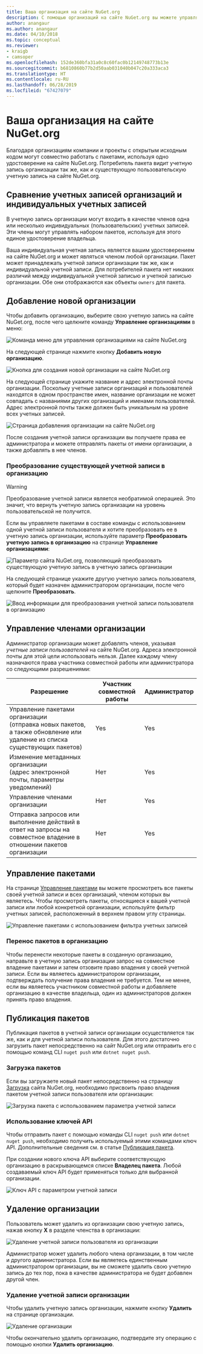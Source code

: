 ```yaml
---
title: Ваша организация на сайте NuGet.org
description: С помощью организаций на сайте NuGet.org вы можете управлять пакетами, публикуемыми группой или командой в среде компании.
author: anangaur
ms.author: anangaur
ms.date: 04/10/2018
ms.topic: conceptual
ms.reviewer:
- kraigb
- camsoper
ms.openlocfilehash: 152de360bfa31a0c8c60fac0b12149748773b13e
ms.sourcegitcommit: b6810860b77b2d50aab031040b047c20a333aca3
ms.translationtype: HT
ms.contentlocale: ru-RU
ms.lasthandoff: 06/28/2019
ms.locfileid: "67427079"
---
```

# <a name="your-organization-on-nugetorg"></a>Ваша организация на сайте NuGet.org

Благодаря организациям компании и проекты с открытым исходным кодом могут совместно работать с пакетами, используя одно удостоверение на сайте NuGet.org. Потребитель пакета видит учетную запись организации так же, как и существующую пользовательскую учетную запись на сайте NuGet.org.

## <a name="organization-accounts-vs-individual-accounts"></a>Сравнение учетных записей организаций и индивидуальных учетных записей

В учетную запись организации могут входить в качестве членов одна или несколько индивидуальных (пользовательских) учетных записей. Эти члены могут управлять набором пакетов, используя для этого единое удостоверение владельца.

Ваша индивидуальная учетная запись является вашим удостоверением на сайте NuGet.org и может являться членом любой организации. Пакет может принадлежать учетной записи организации так же, как и индивидуальной учетной записи. Для потребителей пакета нет никаких различий между индивидуальной учетной записью и учетной записью организации. Обе они отображаются как объекты `owners` для пакета.

## <a name="adding-a-new-organization"></a>Добавление новой организации

Чтобы добавить организацию, выберите свою учетную запись на сайте NuGet.org, после чего щелкните команду **Управление организациями** в меню:

![Команда меню для управления организациями на сайте NuGet.org](media/org-manage-option.png)

На следующей странице нажмите кнопку **Добавить новую организацию**.

![Кнопка для создания новой организации на сайте NuGet.org](media/org-add-new-option.png)

На следующей странице укажите название и адрес электронной почты организации. Поскольку учетные записи организаций и пользователей находятся в одном пространстве имен, название организации не может совпадать с названиями других организаций и именами пользователей. Адрес электронной почты также должен быть уникальным на уровне всех учетных записей.

![Страница добавления организации на сайте NuGet.org](media/org-add-new-page.png)

После создания учетной записи организации вы получаете права ее администратора и можете отправлять пакеты от имени организации, а также добавлять в нее членов.

### <a name="transform-existing-account-to-an-organization"></a>Преобразование существующей учетной записи в организацию

> [!Warning]
> Преобразование учетной записи является необратимой операцией. Это значит, что вернуть учетную запись организации на уровень пользовательской не получится.

Если вы управляете пакетами в составе команды с использованием одной учетной записи пользователя и хотите преобразовать ее в учетную запись организации, используйте параметр **Преобразовать учетную запись в организацию** на странице **Управление организациями**:

![Параметр сайта NuGet.org, позволяющий преобразовать существующую учетную запись в учетную запись организации](media/org-transform-option.png)

На следующей странице укажите другую учетную запись пользователя, который будет назначен администратором организации, после чего щелкните **Преобразовать**.

![Ввод информации для преобразования учетной записи пользователя в организацию](media/org-transform-page.png)

## <a name="managing-organization-members"></a>Управление членами организации

Администратор организации может добавлять членов, указывая *учетные записи пользователей* на сайте NuGet.org. Адреса электронной почты для этой цели использовать нельзя. Далее каждому члену назначаются права участника совместной работы или администратора со следующими разрешениями:

| Разрешение | Участник совместной работы | Администратор |
| --- | --- | --- |
| Управление пакетами организации<br/>(отправка новых пакетов, а также обновление или удаление из списка существующих пакетов) | Yes | Yes |
| Изменение метаданных организации<br/>(адрес электронной почты, параметры уведомлений) | Нет  | Yes |
| Управление членами организации | Нет  | Yes |
| Отправка запросов или выполнение действий в ответ на запросы на совместное владение в отношении пакетов организации | Нет  | Yes |

## <a name="managing-packages"></a>Управление пакетами

На странице [Управление пакетами](https://www.nuget.org/account/Packages) вы можете просмотреть все пакеты своей учетной записи и всех организаций, членом которых вы являетесь. Чтобы просмотреть пакеты, относящиеся к вашей учетной записи или любой конкретной организации, используйте фильтр учетных записей, расположенный в верхнем правом углу страницы.

![Управление пакетами с использованием фильтра учетных записей](media/org-manage-packages-option.png)

### <a name="transferring-packages-to-an-organization"></a>Перенос пакетов в организацию
Чтобы перенести некоторые пакеты в созданную организацию, направьте в учетную запись организации запрос на совместное владение пакетами и затем отзовите право владения у своей учетной записи. Если вы являетесь администратором организации, подтверждать получение права владения не требуется. Тем не менее, если вы являетесь участником совместной работы и добавляете организацию в качестве владельца, один из администраторов должен принять право владения.

## <a name="publishing-packages"></a>Публикация пакетов

Публикация пакетов в учетной записи организации осуществляется так же, как и для учетной записи пользователя. Для этого достаточно загрузить пакет непосредственно на сайт NuGet.org или отправить его с помощью команд CLI `nuget push` или `dotnet nuget push`.

### <a name="uploading-packages"></a>Загрузка пакетов

Если вы загружаете новый пакет непосредственно на страницу [Загрузка](https://www.nuget.org/packages/manage/upload) сайта NuGet.org, необходимо присвоить право владения пакетом учетной записи пользователя или организации:

![Загрузка пакета с использованием параметра учетной записи](media/org-upload-option.png)

### <a name="using-api-keys"></a>Использование ключей API

Чтобы отправить пакет с помощью команды CLI `nuget push` или `dotnet nuget push`, необходимо получить используемый этими командами ключ API. Дополнительные сведения см. в статье [Публикация пакета](../quickstart/create-and-publish-a-package-using-visual-studio.md#publish-the-package).

При создании нового ключа API выберите соответствующую организацию в раскрывающемся списке **Владелец пакета**. Любой создаваемый ключ API будет применяться только для выбранной организации.

![Ключ API с параметром учетной записи](media/org-apikey-option.png)

## <a name="removing-an-organization"></a>Удаление организации

Пользователь может удалить из организации свою учетную запись, нажав кнопку **X** в разделе членства в организации:

![Удаление учетной записи пользователя из организации](media/org-remove-self-option.png)

Администратор может удалить любого члена организации, в том числе и другого администратора. Если вы являетесь единственным администратором организации, вы не сможете удалить свою учетную запись до тех пор, пока в качестве администратора не будет добавлен другой член.

### <a name="deleting-an-organization-account"></a>Удаление учетной записи организации

Чтобы удалить учетную запись организации, нажмите кнопку **Удалить** на странице организации.

![Удаление организации](media/org-delete-option.png)

Чтобы окончательно удалить организацию, подтвердите эту операцию с помощью кнопки **Удалить организацию**.
